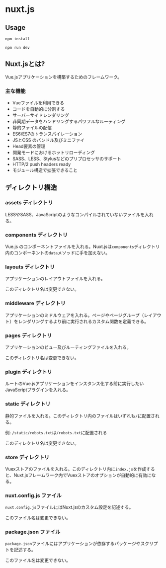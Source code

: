 # nuxt.js

## Usage

```
npm install
```

```
npm run dev
```

## Nuxt.jsとは?
Vue.jsアプリケーションを構築するためのフレームワーク。

### 主な機能
- Vueファイルを利用できる
- コードを自動的に分割する
- サーバーサイドレンダリング
- 非同期データをハンドリングするパワフルなルーティング
- 静的ファイルの配信
- ES6/ES7のトランスパイレーション
- JSとCSS のバンドル及びミニファイ
- Head要素の管理
- 開発モードにおけるホットリローディング
- SASS、LESS、Stylusなどのプリプロセッサのサポート
- HTTP/2 push headers ready
- モジュール構造で拡張できること

## ディレクトリ構造

### assets ディレクトリ
LESSやSASS、JavaScriptのようなコンパイルされていないファイルを入れる。

### components ディレクトリ
Vue.js のコンポーネントファイルを入れる。Nuxt.jsは`components`ディレクトリ内のコンポーネントの`data`メソッドに手を加えない。

### layouts ディレクトリ
アプリケーションのレイアウトファイルを入れる。

このディレクトリ名は変更できない。

### middleware ディレクトリ
アプリケーションのミドルウェアを入れる。ページやページグループ（レイアウト）をレンダリングするより前に実行されるカスタム関数を定義できる。

### pages ディレクトリ
アプリケーションのビュー及びルーティングファイルを入れる。

このディレクトリ名は変更できない。

### plugin ディレクトリ
ルートのVue.jsアプリケーションをインスタンス化する前に実行したいJavaScriptプラグインを入れる。

### static ディレクトリ
静的ファイルを入れる。このディレクトリ内のファイルはいずれも`/`に配置される。

例: `/static/robots.txt`は`/robots.txt`に配置される

このディレクトリ名は変更できない。

### store ディレクトリ
Vuexストアのファイルを入れる。このディレクトリ内に`index.js`を作成すると、Nuxt.jsフレームワーク内でVuexストアのオプションが自動的に有効になる。


### nuxt.config.js ファイル
`nuxt.config.js`ファイルにはNuxt.jsのカスタム設定を記述する。

このファイル名は変更できない。

### package.json ファイル
`package.json`ファイルにはアプリケーションが依存するパッケージやスクリプトを記述する。

このファイル名は変更できない。